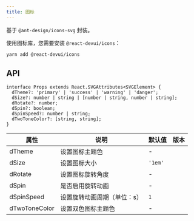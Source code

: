 ```yaml
---
title: 图标
---
```


基于 `@ant-design/icons-svg` 封装。

使用图标库，您需要安装 `@react-devui/icons`：

```bash
yarn add @react-devui/icons
```

## API

```tsx
interface Props extends React.SVGAttributes<SVGElement> {
  dTheme?: 'primary' | 'success' | 'warning' | 'danger';
  dSize?: number | string | [number | string, number | string];
  dRotate?: number;
  dSpin?: boolean;
  dSpinSpeed?: number | string;
  dTwoToneColor?: [string, string];
}
```

<!-- prettier-ignore-start -->
| 属性 | 说明 | 默认值 | 版本 | 
| --- | --- | --- | --- | 
| dTheme | 设置图标主题色 | - |  |
| dSize | 设置图标大小 | `'1em'` |  |
| dRotate | 设置图标旋转角度 | - |  |
| dSpin | 是否启用旋转动画 | - |  |
| dSpinSpeed | 设置旋转动画周期（单位：s） | `1` |  |
| dTwoToneColor | 设置双色图标主题色 | - |  |
<!-- prettier-ignore-end -->

